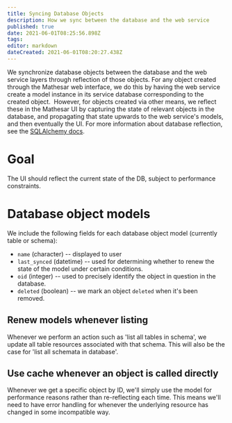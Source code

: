 ```yaml
---
title: Syncing Database Objects
description: How we sync between the database and the web service
published: true
date: 2021-06-01T08:25:56.898Z
tags: 
editor: markdown
dateCreated: 2021-06-01T08:20:27.438Z
---
```


We synchronize database objects between the database and the web service layers through reflection of those objects.  For any object created through the Mathesar web interface, we do this by having the web service create a model instance in its service database corresponding to the created object.  However, for objects created via other means, we reflect these in the Mathesar UI by capturing the state of relevant objects in the database, and propagating that state upwards to the web service's models, and then eventually the UI.  For more information about database reflection, see the [SQLAlchemy docs](https://docs.sqlalchemy.org/en/14/core/reflection.html).

# Goal

The UI should reflect the current state of the DB, subject to performance constraints.

# Database object models

We include the following fields for each database object model (currently table or schema):

- `name` (character) -- displayed to user
- `last_synced` (datetime) -- used for determining whether to renew the state of the model under certain conditions.
- `oid` (integer) -- used to precisely identify the object in question in the database.
- `deleted` (boolean) -- we mark an object `deleted` when it's been removed.

## Renew models whenever listing

Whenever we perform an action such as 'list all tables in schema', we update all table resources associated with that schema.  This will also be the case for 'list all schemata in database'.

## Use cache whenever an object is called directly

Whenever we get a specific object by ID, we'll simply use the model for performance reasons rather than re-reflecting each time.  This means we'll need to have error handling for whenever the underlying resource has changed in some incompatible way.
